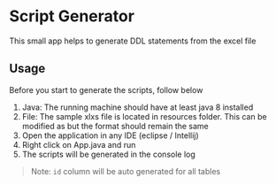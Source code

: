 # Script Generator

This small app helps to generate DDL statements from the excel file

## Usage

Before you start to generate the scripts, follow below
1. Java: The running machine should have at least java 8 installed
2. File: The sample xlxs file is located in resources folder. This can be modified as but the format should remain the same
3. Open the application in any IDE (eclipse / Intellij)
4. Right click on App.java and run
5. The scripts will be generated in the console log


> Note: `id` column will be auto generated for all tables